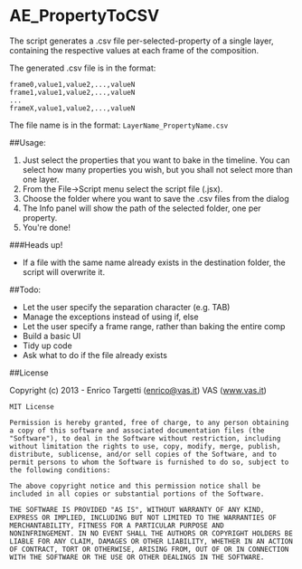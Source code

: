 AE_PropertyToCSV
================

The script generates a .csv file per-selected-property of a single layer, containing the respective values at each frame of the composition.

The generated .csv file is in the format: 
```
frame0,value1,value2,...,valueN
frame1,value1,value2,...,valueN
...
frameX,value1,value2,...,valueN
```

The file name is in the format: ```LayerName_PropertyName.csv```

##Usage:
1. Just select the properties that you want to bake in the timeline. You can select how many properties you wish, but you shall not select more than one layer.
2. From the File->Script menu select the script file (.jsx).
3. Choose the folder where you want to save the .csv files from the dialog
4. The Info panel will show the path of the selected folder, one per property.
5. You're done!

###Heads up!
- If a file with the same name already exists in the destination folder, the script will overwrite it.

##Todo:
- Let the user specify the separation character (e.g. TAB)
- Manage the exceptions instead of using if, else
- Let the user specify a frame range, rather than baking the entire comp
- Build a basic UI
- Tidy up code
- Ask what to do if the file already exists

##License

  Copyright (c) 2013 - Enrico Targetti (enrico@vas.it)
						 VAS (www.vas.it)

	MIT License

	Permission is hereby granted, free of charge, to any person obtaining
	a copy of this software and associated documentation files (the
	"Software"), to deal in the Software without restriction, including
	without limitation the rights to use, copy, modify, merge, publish,
	distribute, sublicense, and/or sell copies of the Software, and to
	permit persons to whom the Software is furnished to do so, subject to
	the following conditions:

	The above copyright notice and this permission notice shall be
	included in all copies or substantial portions of the Software.

	THE SOFTWARE IS PROVIDED "AS IS", WITHOUT WARRANTY OF ANY KIND,
	EXPRESS OR IMPLIED, INCLUDING BUT NOT LIMITED TO THE WARRANTIES OF
	MERCHANTABILITY, FITNESS FOR A PARTICULAR PURPOSE AND
	NONINFRINGEMENT. IN NO EVENT SHALL THE AUTHORS OR COPYRIGHT HOLDERS BE
	LIABLE FOR ANY CLAIM, DAMAGES OR OTHER LIABILITY, WHETHER IN AN ACTION
	OF CONTRACT, TORT OR OTHERWISE, ARISING FROM, OUT OF OR IN CONNECTION
	WITH THE SOFTWARE OR THE USE OR OTHER DEALINGS IN THE SOFTWARE.
